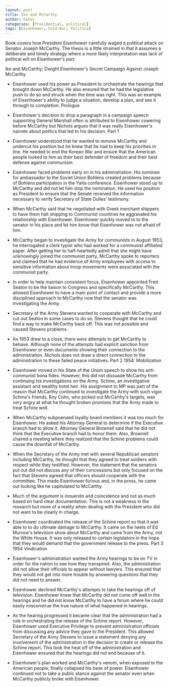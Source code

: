 ```yaml
---
layout: post
title: Ike and McCarthy
author: Gates
categories: [Presidential, political]
tags: [Eisenhower, Cold-War, Politics]
---
```


Book covers how President Eisenhower carefully waged a political attack on Senator Joseph McCarthy. The thesis is a little strained in that it assumes a deliberate and timely strategy where a more likely interpretation was lack of political will on Eisenhower's part.

Ike and McCarthy: Dwight Eisenhower's Secret Campaign Against Joseph McCarthy

* Eisenhower used his power as President to orchestrate the hearings that brought down McCarthy. He also ensured that he had the legislative push to do so and struck when the time was right. This was an example of Eisenhower's ability to judge a situation, develop a plan, and see it through to completion.
Prologue

* Eisenhower's decision to drop a paragraph in a campaign speech supporting General Marshall often is attributed to Eisenhower cowering before McCarthy but Nichols argues that it was really Eisenhower's naivete about politics that led to his decision.
Part 1

* Eisenhower understood that he wanted to remove McCarthy and undercut his position but he knew that he had to keep his priorities in line. He needed to end the Korean War and ensure that the American people looked to him as their best defender of freedom and their best defense against communism.
* Eisenhower faced problems early on in his administration. His nominee for ambassador to the Soviet Union Bohlens created problems because of Bohlens participation in the Yalta conference. Eisenhower stood up to McCarthy and did not let him stop the nomination. He used his position as President to ensure that the Senate received the information necessary to verify Secretary of State Dulles' testimony.
* When McCarthy said that he negotiated with Greek merchant shippers to have them halt shipping to Communist countries he aggravated his relationship with Eisenhower. Eisenhower quickly moved to to the senator in his place and let him know that Eisenhower was not afraid of him.
* McCarthy began to investigate the Army for communists in August 1953, he interrogated a clerk typist who had worked for a communist affiliated paper. After getting her to half-heartedly admit that she might have unknowingly joined the communist party, McCarthy spoke to reporters and claimed that he had evidence of Army employees with access to sensitive information about troop movements were associated with the communist party.
* In order to help maintain consistent focus, Eisenhower appointed Fred Seaton to be the liaison to Congress and specifically McCarthy. This allowed Eisenhower to have a main point of contact and provide a more disciplined approach to McCarthy now that the senator was investigating the Army.
* Secretary of the Army Stevens wanted to cooperate with McCarthy and cut out Seaton in some cases to do so. Stevens thought that he could find a way to make McCarthy back off. This was not possible and caused Stevens problems.
* As 1953 drew to a close, there were attempts to get McCarthy to behave. Although none of the attempts had explicit sanction from Eisenhower or even documents showing their connection to the administration. Nichols does not draw a direct connection to the administration to these failed peace initiatives.
Part 2 1954: Mobilization

* Eisenhower moved in his State of the Union speech to show his anti-communist bona fides. However, this did not dissuade McCarthy from continuing his investigations on the Army. Schine, an investigative assistant and wealthy hotel heir. His assignment to MP was part of the reason that McCarthy continued to investigate the Army with such vigor. Schine's friends, Roy Cohn, who picked out McCarthy's targets, was very angry at what he thought broken promises that the Army made to treat Schine well.
* When McCarthy subpoenaed loyalty board members it was too much for Eisenhower. He asked his Attorney General to determine if the Executive branch had to allow it. Attorney General Brownell said that he did not think that the Executive branch had to honor them. Also, Brownell chaired a meeting where they realized that the Schine problems could cause the downfall of McCarthy.
* When the Secretary of the Army met with several Republican senators including McCarthy, he thought that they agreed to treat soldiers with respect while they testified. However, the statement that the senators put out did not discuss any of their concessions but only focused on the fact that Stevens agreed that officers should cooperate with the committee. This made Eisenhower furious and, in the press, he came out looking like he capitulated to McCarthy.
* Much of the argument is innuendo and coincidence and not as much based on hard clear documentation. This is not a weakness in the research but more of a reality when dealing with the President who did not want to be clearly in charge.
* Eisenhower coordinated the release of the Schine report so that it was able to to do ultimate damage to McCarthy. It came on the heels of Ed Murrow's television show about McCarthy and came from the Army, not the White House. It was only released to certain legislators in the hope that they would demand that the government release to the press.
Part 3 1954 Vindication

* Eisenhower's administration wanted the Army hearings to be on TV in order for the nation to see how they transpired. Also, the administration did not allow their officials to appear without lawyers. This ensured that they would not get into more trouble by answering questions that they did not need to answer.
* Eisenhower declined McCarthy's attempts to take the hearings off of television. Eisenhower knew that McCarthy did not come off well in the hearings and he did not know McCarthy to have a forum where he could easily misconstrue the true nature of what happened in hearings.
* As the hearing progressed it became clear that the administration had a role in orchestrating the release of the Schine report. However, Eisenhower used Executive Privilege to prevent administration officials from discussing any advice they gave to the President. This allowed Secretary of the Army Stevens to issue a statement denying any involvement of the administration in the decision to create or release the Schine report. This took the heat off of the administration and Eisenhower ensured that the hearings did not end because of it.
* Eisenhower's plan worked and McCarthy's venom, when exposed to the American people, finally collapsed his base of power. Eisenhower continued not to take a public stance against the senator even when McCarthy publicly broke with Eisenhower.
